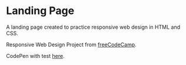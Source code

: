 # Landing Page

A landing page created to practice responsive web design in HTML and CSS.

Responsive Web Design Project from [freeCodeCamp](https://www.freecodecamp.org/ "freeCodeCamp").

CodePen with test [here](https://codepen.io/jenningsf/pen/KKvNErb).